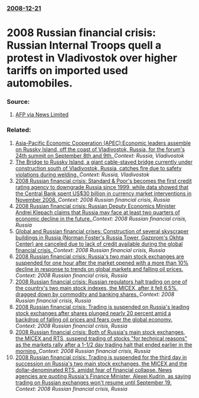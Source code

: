 ### [2008-12-21](/news/2008/12/21/index.md)

#  2008 Russian financial crisis: Russian Internal Troops quell a protest in Vladivostok over higher tariffs on imported used automobiles. 




### Source:

1. [AFP via News Limited](http://www.news.com.au/story/0,10117,24832652-401,00.html)

### Related:

1. [ Asia-Pacific Economic Cooperation (APEC):Economic leaders assemble on Russky Island, off the coast of Vladivostok, Russia, for the forum's 24th summit on September 8th and 9th. ](/news/2012/09/7/asia-pacific-economic-cooperation-apec-peconomic-leaders-assemble-on-russky-island-off-the-coast-of-vladivostok-russia-for-the-forum-s.md) _Context: Russia, Vladivostok_
2. [The Bridge to Russky Island, a giant cable-stayed bridge currently under construction south of Vladivostok, Russia, catches fire due to safety violations during welding. ](/news/2011/12/13/the-bridge-to-russky-island-a-giant-cable-stayed-bridge-currently-under-construction-south-of-vladivostok-russia-catches-fire-due-to-safe.md) _Context: Russia, Vladivostok_
3. [ 2008 Russian financial crisis: Standard & Poor's becomes the first credit rating agency to downgrade Russia since 1999, while data showed that the Central Bank spent US$30 billion in currency market interventions in November 2008. ](/news/2008/12/8/2008-russian-financial-crisis-p-standard-poor-s-becomes-the-first-credit-rating-agency-to-downgrade-russia-since-1999-while-data-showed.md) _Context: 2008 Russian financial crisis, Russia_
4. [ 2008 Russian financial crisis: Russian Deputy Economics Minister Andrei Klepach claims that Russia may face at least two quarters of economic decline in the future. ](/news/2008/12/12/2008-russian-financial-crisis-russian-deputy-economics-minister-andrei-klepach-claims-that-russia-may-face-at-least-two-quarters-of-econom.md) _Context: 2008 Russian financial crisis, Russia_
5. [ Global and Russian financial crises: Construction of several skyscraper buildings in Russia (Norman Foster's Russia Tower, Gazprom's Okhta Center) are canceled due to lack of credit available during the global financial crisis.  ](/news/2008/11/21/global-and-russian-financial-crises-p-construction-of-several-skyscraper-buildings-in-russia-norman-foster-s-russia-tower-gazprom-s-okhta.md) _Context: 2008 Russian financial crisis, Russia_
6. [ 2008 Russian financial crisis: Russia's two main stock exchanges are suspended for one hour after the market opened with a more than 10% decline in response to trends on global markets and falling oil prices. ](/news/2008/11/12/2008-russian-financial-crisis-p-russia-s-two-main-stock-exchanges-are-suspended-for-one-hour-after-the-market-opened-with-a-more-than-10-d.md) _Context: 2008 Russian financial crisis, Russia_
7. [ 2008 Russian financial crisis: Russian regulators halt trading on one of the country's two main stock indexes, the MICEX, after it fell 6.5%, dragged down by commodity and banking shares. ](/news/2008/11/11/2008-russian-financial-crisis-p-russian-regulators-halt-trading-on-one-of-the-country-s-two-main-stock-indexes-the-micex-after-it-fell-6.md) _Context: 2008 Russian financial crisis, Russia_
8. [ 2008 Russian financial crisis: Trading is suspended on Russia's leading stock exchanges after shares plunged nearly 20 percent amid a backdrop of falling oil prices and fears over the global economy. ](/news/2008/10/6/2008-russian-financial-crisis-p-trading-is-suspended-on-russia-s-leading-stock-exchanges-after-shares-plunged-nearly-20-percent-amid-a-back.md) _Context: 2008 Russian financial crisis, Russia_
9. [ 2008 Russian financial crisis: Both of Russia's main stock exchanges, the MICEX and RTS, suspend trading of stocks "for technical reasons" as the markets rally after a 1-1/2 day trading halt that ended earlier in the morning. ](/news/2008/10/3/2008-russian-financial-crisis-p-both-of-russia-s-main-stock-exchanges-the-micex-and-rts-suspend-trading-of-stocks-for-technical-reasons.md) _Context: 2008 Russian financial crisis, Russia_
10. [ 2008 Russian financial crisis: Trading is suspended for the third day in succession on Russia's two main stock exchanges, the MICEX and the dollar-denominated RTS, amidst fear of financial collapse. News agencies are quoting Russia's Finance Minister, Alexei Kudrin, as saying trading on Russian exchanges won't resume until September 19. ](/news/2008/09/18/2008-russian-financial-crisis-p-trading-is-suspended-for-the-third-day-in-succession-on-russia-s-two-main-stock-exchanges-the-micex-and-th.md) _Context: 2008 Russian financial crisis, Russia_
